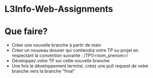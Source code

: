 # L3Info-Web-Assignments

# Que faire?

* Créer une nouvelle branche à partir de main
* Créer un nouveau dossier qui contiendra votre TP ou projet en respectant la convention suivante : /TP1/<nom_prenom>/
* Développez votre TP sur cette nouvelle branche
* Une fois le développement terminé, créez une pull request de votre branche vers la branche "final"
